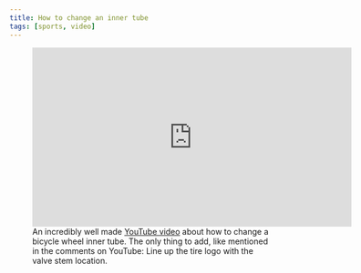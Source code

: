 ```yaml
---
title: How to change an inner tube
tags: [sports, video]
---
```

<figure>
<iframe width="560" height="315" src="https://www.youtube.com/embed/Suh1-o6KBo8" title="YouTube video player" frameborder="0" allow="accelerometer; autoplay; clipboard-write; encrypted-media; gyroscope; picture-in-picture" allowfullscreen></iframe>
<figcaption>An incredibly well made <a href="https://youtu.be/Suh1-o6KBo8">YouTube video</a> about how to change a bicycle wheel inner tube. The only thing to add, like mentioned in the comments on YouTube: Line up the tire logo with the valve stem location.  </figcaption>
</figure>